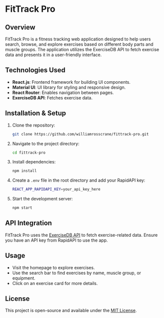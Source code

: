 # FitTrack Pro

## Overview
FitTrack Pro is a fitness tracking web application designed to help users search, browse, and explore exercises based on different body parts and muscle groups. The application utilizes the ExerciseDB API to fetch exercise data and presents it in a user-friendly interface.

## Technologies Used
- **React.js**: Frontend framework for building UI components.
- **Material UI**: UI library for styling and responsive design.
- **React Router**: Enables navigation between pages.
- **ExerciseDB API**: Fetches exercise data.

## Installation & Setup
1. Clone the repository:
   ```sh
   git clone https://github.com/williamrosscrane/fittrack-pro.git
   ```
2. Navigate to the project directory:
   ```sh
   cd fittrack-pro
   ```
3. Install dependencies:
   ```sh
   npm install
   ```
4. Create a `.env` file in the root directory and add your RapidAPI key:
   ```sh
   REACT_APP_RAPIDAPI_KEY=your_api_key_here
   ```
5. Start the development server:
   ```sh
   npm start
   ```

## API Integration
FitTrack Pro uses the [ExerciseDB API](https://rapidapi.com/justin-WFnsXH_t6/api/exercisedb) to fetch exercise-related data. Ensure you have an API key from RapidAPI to use the app.

## Usage
- Visit the homepage to explore exercises.
- Use the search bar to find exercises by name, muscle group, or equipment.
- Click on an exercise card for more details.

## License
This project is open-source and available under the [MIT License](LICENSE).

